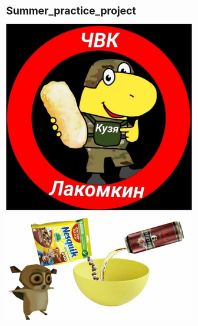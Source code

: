 # Summer_practice_project

![alt text](./images/KYZA_Lakomkin.png)

![alt text](./images/neskvik_s_pivom.png)

